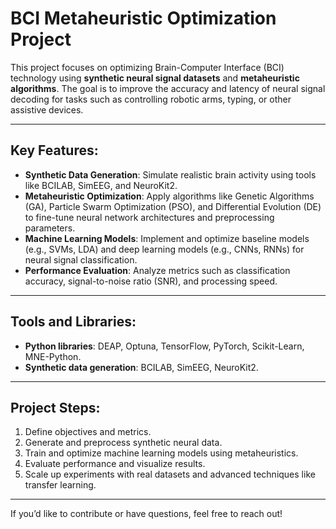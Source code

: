 # BCI Metaheuristic Optimization Project

This project focuses on optimizing Brain-Computer Interface (BCI) technology using **synthetic neural signal datasets** and **metaheuristic algorithms**. The goal is to improve the accuracy and latency of neural signal decoding for tasks such as controlling robotic arms, typing, or other assistive devices.

---

## Key Features:
- **Synthetic Data Generation**: Simulate realistic brain activity using tools like BCILAB, SimEEG, and NeuroKit2.
- **Metaheuristic Optimization**: Apply algorithms like Genetic Algorithms (GA), Particle Swarm Optimization (PSO), and Differential Evolution (DE) to fine-tune neural network architectures and preprocessing parameters.
- **Machine Learning Models**: Implement and optimize baseline models (e.g., SVMs, LDA) and deep learning models (e.g., CNNs, RNNs) for neural signal classification.
- **Performance Evaluation**: Analyze metrics such as classification accuracy, signal-to-noise ratio (SNR), and processing speed.

---

## Tools and Libraries:
- **Python libraries**: DEAP, Optuna, TensorFlow, PyTorch, Scikit-Learn, MNE-Python.
- **Synthetic data generation**: BCILAB, SimEEG, NeuroKit2.

---

## Project Steps:
1. Define objectives and metrics.
2. Generate and preprocess synthetic neural data.
3. Train and optimize machine learning models using metaheuristics.
4. Evaluate performance and visualize results.
5. Scale up experiments with real datasets and advanced techniques like transfer learning.

---

If you’d like to contribute or have questions, feel free to reach out!
